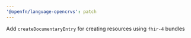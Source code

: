 ```yaml
---
'@openfn/language-opencrvs': patch
---
```


Add `createDocumentaryEntry` for creating resources using `fhir-4` bundles

